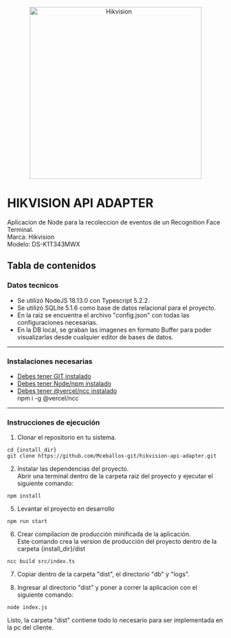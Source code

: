 <p align="center">
  <a target="blank"><img src="https://encrypted-tbn0.gstatic.com/images?q=tbn:ANd9GcTVh4Ht3ndG_Oin4IWpBgsdFi75OoHvjSNsgQ&usqp=CAU" width="400" alt="Hikvision" /></a>
</p>


# HIKVISION API ADAPTER
Aplicacion de Node para la recoleccion de eventos de un Recognition Face Terminal.<br>
Marca: Hikvision<br>
Modelo: DS-K1T343MWX

## Tabla de contenidos

### Datos tecnicos
- Se utilizó NodeJS 18.13.0 con Typescript 5.2.2.
- Se utilizó SQLite 5.1.6 como base de datos relacional para el proyecto.
- En la raiz se encuentra el archivo "config.json" con todas las configuraciones necesarias.
- En la DB local, se graban las imagenes en formato Buffer para poder visualizarlas desde cualquier editor de bases de datos.

---

### Instalaciones necesarias
- [Debes tener GIT instalado](https://git-scm.com/)
- [Debes tener Node/npm instalado](https://docs.npmjs.com/downloading-and-installing-node-js-and-npm)
- [Debes tener @vercel/ncc instalado](https://www.npmjs.com/package/@vercel/ncc)<br>
npm i -g @vercel/ncc

---

### Instrucciones de ejecución

1. Clonar el repositorio en tu sistema.
```
cd {install_dir}
git clone https://github.com/Mceballos-git/hikvision-api-adapter.git

```
2. Instalar las dependencias del proyecto.<br>
Abrir una terminal dentro de la carpeta raiz del proyecto y ejecutar el siguiente comando:
```
npm install
```
5. Levantar el proyecto en desarrollo
```
npm run start
```
6. Crear compilacion de producción minificada de la aplicación.<br>
Este comando crea la version de producción del proyecto dentro de la carpeta {install_dir}/dist
```
ncc build src/index.ts
```
7. Copiar dentro de la carpeta "dist", el directorio "db" y "logs".

8. Ingresar al directorio "dist" y poner a correr la aplicacion con el siguiente comando:
```
node index.js
```
 Listo, la carpeta "dist" contiene todo lo necesario para ser implementada en la pc del cliente.


